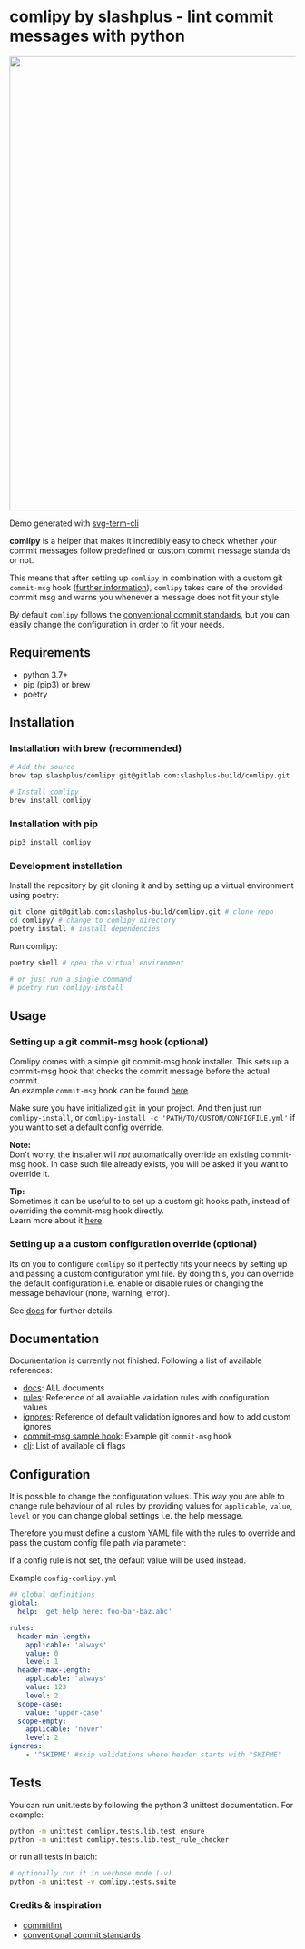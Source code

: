# comlipy by slashplus - lint commit messages with python

<div align="center">
  <img width="800" src="https://gitlab.com/slashplus-build/comlipy/raw/master/docs/assets/comlipy.svg">
</div>

Demo generated with [svg-term-cli](https://github.com/marionebl/svg-term-cli) 

**comlipy** is a helper that makes it incredibly easy to check whether
your commit messages follow predefined or custom commit message 
standards or not. 

This means that after setting up `comlipy` in combination with 
a custom git `commit-msg` hook ([further information](https://git-scm.com/book/uz/v2/Customizing-Git-Git-Hooks)),
`comlipy` takes care of the provided commit msg and warns you
whenever a message does not fit your style. 

By default `comlipy` follows the [conventional commit standards](https://conventionalcommits.org),
but you can easily change the configuration in order to fit your needs.

## Requirements

- python 3.7+
- pip (pip3) or brew
- poetry

## Installation

### Installation with brew (recommended)

```bash
# Add the source
brew tap slashplus/comlipy git@gitlab.com:slashplus-build/comlipy.git

# Install comlipy
brew install comlipy
```

### Installation with pip

```bash
pip3 install comlipy
```

### Development installation

Install the repository by git cloning it and by setting up a 
virtual environment using poetry:

```bash
git clone git@gitlab.com:slashplus-build/comlipy.git # clone repo
cd comlipy/ # change to comlipy directory
poetry install # install dependencies
```

Run comlipy:

```bash
poetry shell # open the virtual environment

# or just run a single command
# poetry run comlipy-install
```
    
## Usage

### Setting up a git commit-msg hook (optional)
Comlipy comes with a simple git commit-msg hook installer. 
This sets up a commit-msg hook that checks the commit message before the 
actual commit. <br>
An example `commit-msg` hook can be found [here](/docs/commit-msg.sample) 

Make sure you have initialized `git` in your project. 
And then just run `comlipy-install`, or 
`comlipy-install -c 'PATH/TO/CUSTOM/CONFIGFILE.yml'` 
if you want to set a default config override.

**Note:** <br>
Don't worry, the installer will _not_ automatically override an 
existing commit-msg hook. In case such file already exists, you will be 
asked if you want to override it.

**Tip:**<br>
Sometimes it can be useful to to set up a custom git hooks path, instead 
of overriding the commit-msg hook directly. <br>
Learn more about it [here](https://git-scm.com/docs/githooks).

### Setting up a a custom configuration override (optional)

Its on you to configure `comlipy` so it perfectly fits your needs 
by setting up and passing a custom configuration yml file. By doing this, 
you can override the default configuration i.e. enable or disable rules 
or changing the message behaviour (none, warning, error). 

See [docs](/docs/) for further details.

## Documentation

Documentation is currently not finished. Following a list of available 
references:

- [docs](/docs/): ALL documents 
- [rules](/docs/reference-rules.md): Reference of all available 
validation rules with configuration values
- [ignores](/docs/reference-ignores.md): Reference of default 
validation ignores and how to add custom ignores 
- [commit-msg sample hook](/docs/commit-msg.sample): Example git 
`commit-msg` hook
- [cli](/docs/reference-cli.md): List of available cli flags

## Configuration

It is possible to change the configuration values. This way you are able 
to change rule behaviour of all rules by providing values 
for `applicable`, `value`, `level` or you can change global settings
i.e. the help message. 

Therefore you must define a custom YAML file with the rules to override 
and pass the custom config file path via parameter:

If a config rule is not set, the default value will be used instead.

Example `config-comlipy.yml`

```yaml
## global definitions
global:
  help: 'get help here: foo-bar-baz.abc'

rules:
  header-min-length:
    applicable: 'always'
    value: 0
    level: 1
  header-max-length: 
    applicable: 'always'
    value: 123
    level: 2
  scope-case:
    value: 'upper-case'
  scope-empty:
    applicable: 'never'
    level: 2
ignores:
    - '^SKIPME' #skip validations where header starts with "SKIPME"
```

## Tests

You can run unit.tests by following the python 3 unittest documentation.
For example:

```bash
python -m unittest comlipy.tests.lib.test_ensure
python -m unittest comlipy.tests.lib.test_rule_checker
```

or run all tests in batch:
```bash
# optionally run it in verbose mode (-v)
python -m unittest -v comlipy.tests.suite
```

### Credits & inspiration

- [commitlint](https://github.com/conventional-changelog/commitlint)
- [conventional commit standards](https://conventionalcommits.org)
